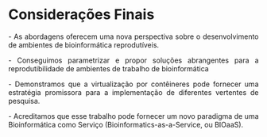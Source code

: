 # Considerações Finais

<p class="fragment" align="justify" data-fragment-index="1"> - As abordagens oferecem uma nova perspectiva sobre o desenvolvimento de ambientes de bioinformática reprodutíveis. </p>

<p class="fragment" align="justify" data-fragment-index="2"> - Conseguimos parametrizar e propor soluções abrangentes para a reprodutibilidade de ambientes de trabalho de bioinformática </p>

<p class="fragment" align="justify" data-fragment-index="3"> - Demonstramos que a virtualização por contêineres pode fornecer
uma estratégia promissora para a implementação de diferentes vertentes de pesquisa. </p>

<p class="fragment" align="justify" data-fragment-index="4"> - Acreditamos que esse trabalho pode fornecer um novo paradigma de uma Bioinformática como Serviço (Bioinformatics-as-a-Service, ou BIOaaS). </p>
